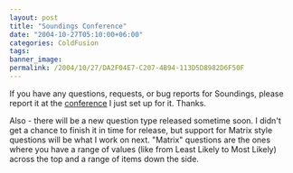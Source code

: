 ```yaml
---
layout: post
title: "Soundings Conference"
date: "2004-10-27T05:10:00+06:00"
categories: ColdFusion 
tags: 
banner_image: 
permalink: /2004/10/27/DA2F04E7-C207-4B94-113D5D8982D6F50F
---
```


If you have any questions, requests, or bug reports for Soundings, please report it at the <a href="http://www.camdenfamily.com/morpheus/forums/forums.cfm?conferenceid=5">conference</a> I just set up for it. Thanks. 

Also - there will be a new question type released sometime soon. I didn't get a chance to finish it in time for release, but support for Matrix style questions will be what I work on next. "Matrix" questions are the ones where you have a range of values (like from Least Likely to Most Likely) across the top and a range of items down the side.